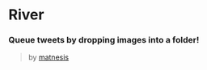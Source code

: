 # River

### Queue tweets by dropping images into a folder!

> by [matnesis](http://twitter.com/matnesis)